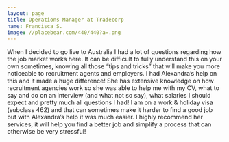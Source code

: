 ```yaml
---
layout: page
title: Operations Manager at Tradecorp
name: Francisca S.
image: //placebear.com/440/440?a=.png
---
```

When I decided to go live to Australia I had a lot of questions regarding how the job market works here. It can be difficult to fully understand this on your own sometimes, knowing all those “tips and tricks” that will make you more noticeable to recruitment agents and employers. I had Alexandra’s help on this and it made a huge difference! She has extensive knowledge on how recruitment agencies work so she was able to help me with my CV, what to say and do on an interview (and what not so say), what salaries I should expect and pretty much all questions I had! I am on a work & holiday visa (subclass 462) and that can sometimes make it harder to find a good job but with Alexandra’s help it was much easier. I highly recommend her services, it will help you find a better job and simplify a process that can otherwise be very stressful!
